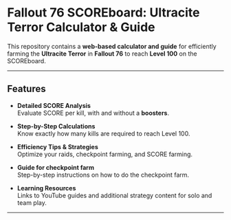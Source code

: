 # Fallout 76 SCOREboard: Ultracite Terror Calculator & Guide

This repository contains a **web-based calculator and guide** for efficiently farming the **Ultracite Terror** in **Fallout 76** to reach **Level 100** on the SCOREboard.  

---

## Features

- **Detailed SCORE Analysis**  
  Evaluate SCORE per kill, with and without a **boosters**.  

- **Step-by-Step Calculations**  
  Know exactly how many kills are required to reach Level 100.  

- **Efficiency Tips & Strategies**  
  Optimize your raids, checkpoint farming, and SCORE farming.  

- **Guide for checkpoint farm**  
  Step-by-step instructions on how to do the checkpoint farm.

- **Learning Resources**  
  Links to YouTube guides and additional strategy content for solo and team play.  

---
